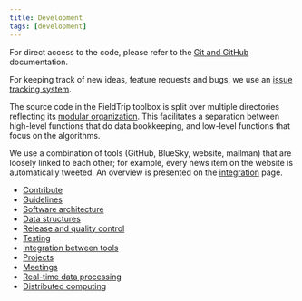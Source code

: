 ```yaml
---
title: Development
tags: [development]
---
```


For direct access to the code, please refer to the [Git and GitHub](/development/git) documentation.

For keeping track of new ideas, feature requests and bugs, we use an [issue tracking system](/development/issues).

The source code in the FieldTrip toolbox is split over multiple directories reflecting its [modular organization](/development/architecture/#modular-organization). This facilitates a separation between high-level functions that do data bookkeeping, and low-level functions that focus on the algorithms.

We use a combination of tools (GitHub, BlueSky, website, mailman) that are loosely linked to each other; for example, every news item on the website is automatically tweeted. An overview is presented on the [integration](/development/integration) page.

- [Contribute](/development/contribute)
- [Guidelines](/development/guideline)
- [Software architecture](/development/architecture)
- [Data structures](/development/datastructure)
- [Release and quality control](/development/releasing)
- [Testing](/development/testing)
- [Integration between tools](/development/integration)
- [Projects](/development/project)
- [Meetings](/development/meeting)
- [Real-time data processing](/development/realtime)
- [Distributed computing](/development/distributed)
